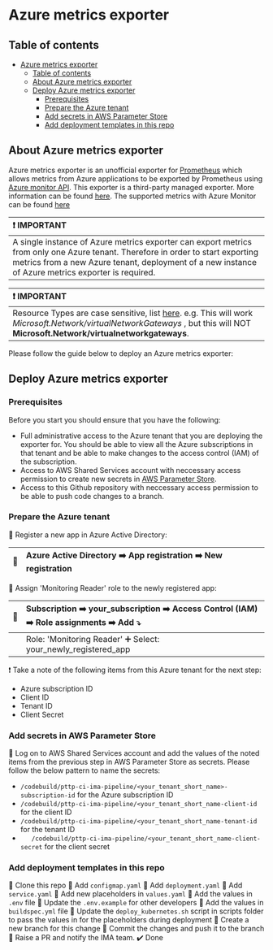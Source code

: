 # Azure metrics exporter

## Table of contents

- [Azure metrics exporter](#azure-metrics-exporter)
  - [Table of contents](#table-of-contents)
  - [About Azure metrics exporter](#about-azure-metrics-exporter)
  - [Deploy Azure metrics exporter](#deploy-azure-metrics-exporter)
    - [Prerequisites](#prerequisites)
    - [Prepare the Azure tenant](#prepare-the-azure-tenant)
    - [Add secrets in AWS Parameter Store](#add-secrets-in-aws-parameter-store)
    - [Add deployment templates in this repo](#add-deployment-templates-in-this-repo)

## About Azure metrics exporter

Azure metrics exporter is an unofficial exporter for [Prometheus](https://prometheus.io/) which allows metrics from Azure applications to be exported by Prometheus using [Azure monitor API](https://docs.microsoft.com/en-us/azure/monitoring-and-diagnostics/monitoring-rest-api-walkthrough). This exporter is a third-party managed exporter. More information can be found [here](https://github.com/RobustPerception/azure_metrics_exporter). The supported metrics with Azure Monitor can be found [here](https://docs.microsoft.com/en-us/azure/azure-monitor/essentials/metrics-supported)

| :exclamation: IMPORTANT          |
|:---------------------------|
| A single instance of Azure metrics exporter can export metrics from only one Azure tenant. Therefore in order to start exporting metrics from a new Azure tenant, deployment of a new instance of Azure metrics exporter is required.     |


| :exclamation: IMPORTANT          |
|:---------------------------|
| Resource Types are case sensitive, list [here](https://docs.microsoft.com/en-us/azure/azure-monitor/essentials/metrics-supported).  e.g. This will work _Microsoft.Network/virtualNetworkGateways_ , but this will NOT **Microsoft.Network/virtualnetworkgateways**.   |

Please follow the guide below to deploy an Azure metrics exporter:

## Deploy Azure metrics exporter

### Prerequisites

Before you start you should ensure that you have the following:
- Full administrative access to the Azure tenant that you are deploying the exporter for. You should be able to view all the Azure subscriptions in that tenant and be able to make changes to the access control (IAM) of the subscription.
- Access to AWS Shared Services account with neccessary access permission to create new secrets in [AWS Parameter Store](https://docs.aws.amazon.com/systems-manager/latest/userguide/systems-manager-parameter-store.html).
- Access to this Github repository with neccessary access permission to be able to push code changes to a branch.

### Prepare the Azure tenant

:white_square_button: Register a new app in Azure Active Directory:

  | :large_orange_diamond:        | Azure Active Directory :arrow_right: App registration :arrow_right: New registration       |
  |---------------|:------------------------|

:white_square_button: Assign 'Monitoring Reader' role to the newly registered app:

  | :large_orange_diamond:        | Subscription :arrow_right: your_subscription :arrow_right: Access Control (IAM) :arrow_right: Role assignments :arrow_right: Add  :arrow_heading_down:     |
  |---------------|:------------------------|
  |  | Role: 'Monitoring Reader' :heavy_plus_sign: Select: your_newly_registered_app  |

:exclamation: Take a note of the following items from this Azure tenant for the next step:
  - Azure subscription ID
  - Client ID
  - Tenant ID
  - Client Secret

### Add secrets in AWS Parameter Store

:white_square_button: Log on to AWS Shared Services account and add the values of the noted items from the previous step in AWS Parameter Store as secrets. Please follow the below pattern to name the secrets:
  - `/codebuild/pttp-ci-ima-pipeline/<your_tenant_short_name>-subscription-id` for the Azure subscription ID
  - `/codebuild/pttp-ci-ima-pipeline/<your_tenant_short_name-client-id` for the client ID
  - `/codebuild/pttp-ci-ima-pipeline/<your_tenant_short_name-tenant-id` for the tenant ID
  - `	/codebuild/pttp-ci-ima-pipeline/<your_tenant_short_name-client-secret` for the client secret

  ### Add deployment templates in this repo

  :white_square_button: Clone this repo
  :white_square_button: Add `configmap.yaml`
  :white_square_button: Add `deployment.yaml`
  :white_square_button: Add `service.yaml`
  :white_square_button: Add new placeholders in `values.yaml`
  :white_square_button: Add the values in `.env` file
  :white_square_button: Update the `.env.example` for other developers
  :white_square_button: Add the values in `buildspec.yml` file
  :white_square_button: Update the `deploy_kubernetes.sh` script in scripts folder to pass the values in for the placeholders during deployment
  :white_square_button: Create a new branch for this change
  :white_square_button: Commit the changes and push it to the branch
  :white_square_button: Raise a PR and notify the IMA team.
  :heavy_check_mark: Done